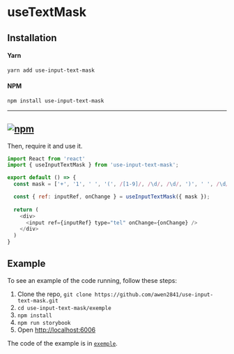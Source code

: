 # useTextMask

## Installation

#### Yarn

```bash
yarn add use-input-text-mask
```

#### NPM

```bash
npm install use-input-text-mask
```

-----
[![npm](https://img.shields.io/npm/v/use-input-text-mask?style=flat)](https://www.npmjs.com/package/use-input-text-mask)
-----


Then, require it and use it.

```js
import React from 'react'
import { useInputTextMask } from 'use-input-text-mask';

export default () => {
  const mask = ['+', '1', ' ', '(', /[1-9]/, /\d/, /\d/, ')', ' ', /\d/, /\d/, /\d/, '-', /\d/, /\d/, /\d/, /\d/];

  const { ref: inputRef, onChange } = useInputTextMask({ mask });
  
  return (
    <div>
      <input ref={inputRef} type="tel" onChange={onChange} />
    </div>
  )
}
```

## Example

To see an example of the code running, follow these steps:

1. Clone the repo, `git clone https://github.com/awen2841/use-input-text-mask.git`
1. `cd use-input-text-mask/exemple`
1. `npm install`
1. `npm run storybook`
1. Open [http://localhost:6006](http://localhost:6006)

The code of the example is in [`exemple`](https://).
